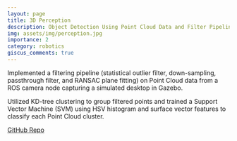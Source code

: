 ```yaml
---
layout: page
title: 3D Perception
description: Object Detection Using Point Cloud Data and Filter Pipelines
img: assets/img/perception.jpg
importance: 2
category: robotics
giscus_comments: true
---
```


Implemented a filtering pipeline (statistical outlier filter, down-sampling, passthrough filter, and RANSAC plane fitting) on Point Cloud data from a
ROS camera node capturing a simulated desktop in Gazebo.

Utilized KD-tree clustering to group filtered points and trained a Support Vector Machine (SVM) using HSV histogram and surface vector features to classify each Point Cloud cluster.

<a href="https://github.com/caseycui/robot_3d_perception">GitHub Repo</a>
